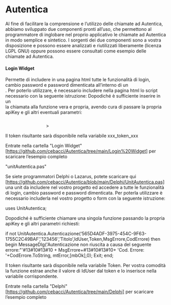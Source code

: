 # Autentica

Al fine di facilitare la comprensione e l’utilizzo delle chiamate ad Autentica, abbiamo sviluppato due componenti pronti all’uso, che permettono al programmatore di inglobare nel proprio applicativo le chiamate ad Autentica in modo semplice e sintetico. I sorgenti dei due componenti sono a vostra disposizione e possono essere analizzati e riutilizzati liberamente (licenza LGPL GNU) oppure possono essere consultati come esempio delle chiamate ad Autentica.

<H4>Login Widget</H4>
Permette di includere in una pagina html tutte le funzionalità di login, cambio password e password dimenticata all’interno di un <div>. Per poterlo utilizzare, è necessario includere nella pagina html lo script necessario con la seguente istruzione:
<script src="https://ws-a.geninfo.it/rest/api/loginWidget"></script>
Dopodiché è sufficiente inserire in un <div> la chiamata alla funzione vera e propria, avendo cura di passare la propria apiKey e gli altri eventuali parametri:
<div style="width: 250px; height: fit-content; margin: 25px auto 0 auto;">
  <autentica-login apikey="565D4ADF-3975-454C-9F63-1755C2C49BAF" <!--logoSrc=""-->></autentica-login>
  <p id="benvenuto" hidden="true">Benvenuto</p>
</div>

Il token risultante sarà disponibile nella variabile xxx_token_xxx

Entrate nella cartella "Login Widget"[https://github.com/cebacci/Autentica/tree/main/Login%20Widget] per scaricare l’esempio completo

"unitAutentica.pas"

Se siete programmatori Delphi o Lazarus, potete scaricare qui [https://github.com/cebacci/Autentica/blob/main/Delphi/UnitAutentica.pas] una unit da includere nel vostro progetto ed accedere a tutte le funzionalità di login, cambio password e password dimenticata. Per poterla utilizzare è necessario includerla nel vostro progetto o form con la seguente istruzione:

uses UnitAutentica;

Dopodiché è sufficiente chiamare una singola funzione passando la propria apiKey e gli altri parametri richiesti:

if not UnitAutentica.Autenticazione(‘565D4ADF-3975-454C-9F63-1755C2C49BAF’,'123456',’Titolo’,IdUser,Token,MsgErrore,CodErrore) then begin
  MessageDlg('Autenticazione non riuscita a causa del seguente errore:"'#13#10#13#10 +
               MsgErrore+#13#10#13#10+
               'Cod. Errore: '+CodErrore.ToString,
             mtError,[mbOk],0);
  Exit;
end;

Il token risultante sarà disponibile nella variabile Token. Per vostra comodità la funzione estrae anche il valore di IdUser dal token e lo inserisce nella variabile corrispondente.

Entrate nella cartella "Delphi" [https://github.com/cebacci/Autentica/tree/main/Delphi] per scaricare l’esempio completo
